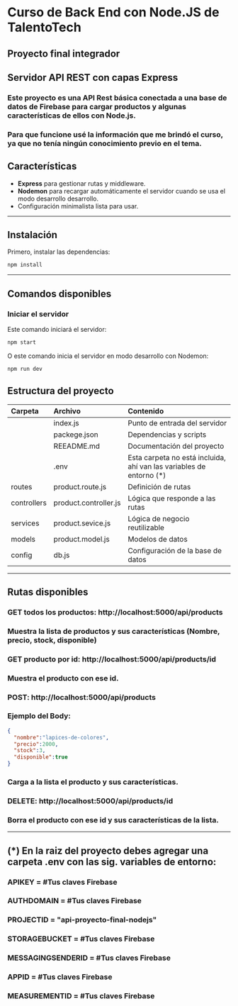 # Curso de Back End con Node.JS de **TalentoTech**
## Proyecto final integrador
## Servidor API REST con capas Express


### Este proyecto es una API Rest básica conectada a una base de datos de Firebase para cargar productos y algunas características de ellos con Node.js.
### Para que funcione usé la información que me brindó el curso, ya que no tenía ningún conocimiento previo en el tema.

## Características

- **Express** para gestionar rutas y middleware.
- **Nodemon** para recargar automáticamente el servidor cuando se usa el modo desarrollo desarrollo.
- Configuración minimalista lista para usar.

---

## Instalación

Primero, instalar las dependencias:

```bash
npm install
```

---

## Comandos disponibles

### Iniciar el servidor

Este comando iniciará el servidor:
```bash
npm start
```
O este comando inicia el servidor en modo desarrollo con Nodemon:

```bash
npm run dev
```

## Estructura del proyecto


| Carpeta | Archivo | Contenido |
|:-----|:-----|:-----|
|      | index.js | Punto de entrada del servidor |
|      | packege.json | Dependencias y scripts |
|      | REEADME.md | Documentación del proyecto |
|      | .env | Esta carpeta no está incluida, ahí van las variables de entorno (*) |
| routes | product.route.js | Definición de rutas |
| controllers | product.controller.js | Lógica que responde a las rutas |
| services| product.sevice.js |Lógica de negocio reutilizable |
| models| product.model.js | Modelos de datos |
| config | db.js | Configuración de la base de datos |

---

## Rutas disponibles

### GET todos los productos: http://localhost:5000/api/products
### Muestra la lista de productos y sus características (Nombre, precio, stock, disponible)

### GET producto por id: http://localhost:5000/api/products/id
### Muestra el producto con ese id.

### POST: http://localhost:5000/api/products
### Ejemplo del Body:
```json
{
  "nombre":"lapices-de-colores",
  "precio":2000,
  "stock":3,
  "disponible":true
}
```
### Carga a la lista el producto y sus características.

### DELETE: http://localhost:5000/api/products/id
### Borra el producto con ese id y sus características de la lista.

---

## (*) En la raiz del proyecto debes agregar una carpeta .env con las sig. variables de entorno:
### APIKEY = #Tus claves Firebase
### AUTHDOMAIN = #Tus claves Firebase
### PROJECTID = "api-proyecto-final-nodejs"
### STORAGEBUCKET = #Tus claves Firebase
### MESSAGINGSENDERID = #Tus claves Firebase
### APPID = #Tus claves Firebase
### MEASUREMENTID = #Tus claves Firebase

